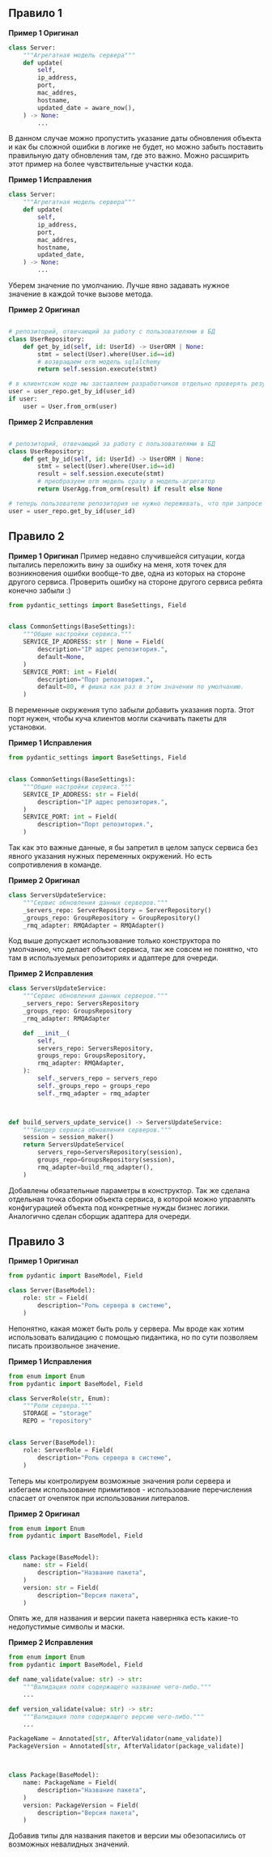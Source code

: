 ## Правило 1

**Пример 1 Оригинал**

```python
class Server:
	"""Агрегатная модель сервера"""
	def update(
		self,
		ip_address,
		port,
		mac_addres,
		hostname,
		updated_date = aware_now(),
	) -> None:
		...
```

В данном случае можно пропустить указание даты обновления объекта и как бы сложной ошибки в логике не будет, но можно забыть поставить правильную дату обновления там, где это важно. Можно расширить этот пример на более чувствительные участки кода.

**Пример 1 Исправления**

```python
class Server:
	"""Агрегатная модель сервера"""
	def update(
		self,
		ip_address,
		port,
		mac_addres,
		hostname,
		updated_date,
	) -> None:
		...
```

Уберем значение по умолчанию. Лучше явно задавать нужное значение в каждой точке вызове метода.

**Пример 2 Оригинал**

```python

# репозиторий, отвечающий за работу с пользователями в БД
class UserRepository:
	def get_by_id(self, id: UserId) -> UserORM | None:
		stmt = select(User).where(User.id==id)
		# возвращаем orm модель sqlalchemy
		return self.session.execute(stmt)

# в клиентском коде мы заставляем разработчиков отдельно проверять результат и преобразовывать его в агрегационную модель. С ORM моделью напрямую лучше не работать, ибо можно случайно сохранить в сессию левые данные. Тут мы оставляем шанс для разработчика забыть про преобразование из ORM.
user = user_repo.get_by_id(user_id)
if user:
	user = User.from_orm(user)
```

**Пример 2 Исправления**

```python

# репозиторий, отвечающий за работу с пользователями в БД
class UserRepository:
	def get_by_id(self, id: UserId) -> UserORM | None:
		stmt = select(User).where(User.id==id)
		result = self.session.execute(stmt)
		# преобразуем orm модель сразу в модель-агрегатор
		return UserAgg.from_orm(result) if result else None

# теперь пользователю репозитория не нужно переживать, что при запросе он будет получать orm модель, вместо модель агрегатора, с которой должен работать.
user = user_repo.get_by_id(user_id)
```

## Правило 2

**Пример 1 Оригинал**
Пример недавно случившейся ситуации, когда пытались переложить вину за ошибку на меня, хотя точек для возникновения ошибки вообще-то две, одна из которых на стороне другого сервиса. Проверить ошибку на стороне другого сервиса ребята конечно забыли :)

```python
from pydantic_settings import BaseSettings, Field


class CommonSettings(BaseSettings):
	"""Общие настройки сервиса."""
    SERVICE_IP_ADDRESS: str | None = Field(
        description="IP адрес репозитория.",
        default=None,
    )
    SERVICE_PORT: int = Field(
        description="Порт репозитория.",
        default=80, # фишка как раз в этом значении по умолчанию.
    )
```

В переменные окружения тупо забыли добавить указания порта. Этот порт нужен, чтобы куча клиентов могли скачивать пакеты для установки.

**Пример 1 Исправления**

```python
from pydantic_settings import BaseSettings, Field


class CommonSettings(BaseSettings):
    """Общие настройки сервиса."""
    SERVICE_IP_ADDRESS: str = Field(
        description="IP адрес репозитория.",
    )
    SERVICE_PORT: int = Field(
        description="Порт репозитория.",
    )
```

Так как это важные данные, я бы запретил в целом запуск сервиса без явного указания нужных переменных окружений. Но есть сопротивления в команде.

**Пример 2 Оригинал**

```python
class ServersUpdateService:
    """Сервис обновления данных серверов."""
    _servers_repo: ServerRepository = ServerRepository()
    _groups_repo: GroupRepository = GroupRepository()
    _rmq_adapter: RMQAdapter = RMQAdapter()

```

Код выше допускает использование только конструктора по умолчанию, что делает объект сервиса, так же совсем не понятно, что там в используемых репозиториях и адаптере для очереди.

**Пример 2 Исправления**

```python
class ServersUpdateService:
    """Сервис обновления данных серверов."""
    _servers_repo: ServersRepository
    _groups_repo: GroupsRepository
    _rmq_adapter: RMQAdapter

    def __init__(
        self,
        servers_repo: ServersRepository,
        groups_repo: GroupsRepository,
        rmq_adapter: RMQAdapter,
    ):
        self._servers_repo = servers_repo
        self._groups_repo = groups_repo
        self._rmq_adapter = rmq_adapter



def build_servers_update_service() -> ServersUpdateService:
    """Билдер сервиса обновления серверов."""
    session = session_maker()
    return ServersUpdateService(
        servers_repo=ServersRepository(session),
        groups_repo=GroupsRepository(session),
        rmq_adapter=build_rmq_adapter(),
    )
```

Добавлены обязательные параметры в конструктор. Так же сделана отдельная точка сборки объекта сервиса, в которой можно управлять конфигурацией объекта под конкретные нужды бизнес логики. Аналогично сделан сборщик адаптера для очереди.

## Правило 3

**Пример 1 Оригинал**

```python
from pydantic import BaseModel, Field

class Server(BaseModel):
	role: str = Field(
		description="Роль сервера в системе",
	)
```

Непонятно, какая может быть роль у сервера. Мы вроде как хотим использовать валидацию с помощью пидантика, но по сути позволяем писать произвольное значение.

**Пример 1 Исправления**

```python
from enum import Enum
from pydantic import BaseModel, Field

class ServerRole(str, Enum):
	"""Роли сервера."""
	STORAGE = "storage"
	REPO = "repository"


class Server(BaseModel):
	role: ServerRole = Field(
		description="Роль сервера в системе",
	)
```

Теперь мы контролируем возможные значения роли сервера и избегаем использование примитивов - использование перечисления спасает от очепяток при использовании литералов.

**Пример 2 Оригинал**

```python
from enum import Enum
from pydantic import BaseModel, Field


class Package(BaseModel):
	name: str = Field(
		description="Название пакета",
	)
	version: str = Field(
		description="Версия пакета",
	)
```

Опять же, для названия и версии пакета наверняка есть какие-то недопустимые символы и маски.

**Пример 2 Исправления**

```python
from enum import Enum
from pydantic import BaseModel, Field

def name_validate(value: str) -> str:
    """Валидация поля содержащего название чего-либо."""
	...

def version_validate(value: str) -> str:
    """Валидация поля содержащего версию чего-либо."""
	...

PackageName = Annotated[str, AfterValidator(name_validate)]
PackageVersion = Annotated[str, AfterValidator(package_validate)]



class Package(BaseModel):
	name: PackageName = Field(
		description="Название пакета",
	)
	version: PackageVersion = Field(
		description="Версия пакета",
	)
```

Добавив типы для названия пакетов и версии мы обезопасились от возможных невалидных значений.

